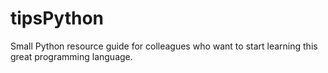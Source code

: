 # tipsPython
Small Python resource guide for colleagues who want to start learning this great programming language.
